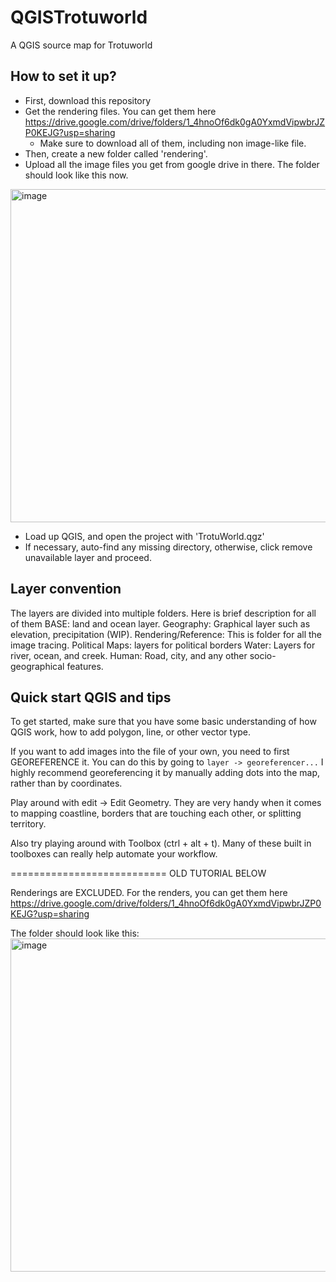 # QGISTrotuworld
A QGIS source map for Trotuworld

## How to set it up?
* First, download this repository
* Get the rendering files. You can get them here https://drive.google.com/drive/folders/1_4hnoOf6dk0gA0YxmdVipwbrJZP0KEJG?usp=sharing
   * Make sure to download all of them, including non image-like file.
* Then, create a new folder called 'rendering'.
* Upload all the image files you get from google drive in there. The folder should look like this now.

<img width="533" alt="image" src="https://github.com/UpsideKen/QGISTrotuworld/assets/159201452/a1d0e0ef-2a2e-429f-8d95-4f66947171cd">

* Load up QGIS, and open the project with 'TrotuWorld.qgz'
* If necessary, auto-find any missing directory, otherwise, click remove unavailable layer and proceed.

## Layer convention

The layers are divided into multiple folders. Here is brief description for all of them
BASE: land and ocean layer.
Geography: Graphical layer such as elevation, precipitation (WIP).
Rendering/Reference: This is folder for all the image tracing.
Political Maps: layers for political borders
Water: Layers for river, ocean, and creek.
Human: Road, city, and any other socio-geographical features.


## Quick start QGIS and tips

To get started, make sure that you have some basic understanding of how QGIS work, how to add polygon, line, or other vector type.

If you want to add images into the file of your own, you need to first GEOREFERENCE it. You can do this by going to `layer -> georeferencer...` I highly recommend georeferencing it by manually adding dots into the map, rather than by coordinates.

Play around with edit -> Edit Geometry. They are very handy when it comes to mapping coastline, borders that are touching each other, or splitting territory.

Also try playing around with Toolbox (ctrl + alt + t). Many of these built in toolboxes can really help automate your workflow.

===========================
OLD TUTORIAL BELOW


Renderings are EXCLUDED. For the renders, you can get them here https://drive.google.com/drive/folders/1_4hnoOf6dk0gA0YxmdVipwbrJZP0KEJG?usp=sharing

The folder should look like this:
<img width="533" alt="image" src="https://github.com/UpsideKen/QGISTrotuworld/assets/159201452/a1d0e0ef-2a2e-429f-8d95-4f66947171cd">
